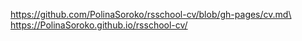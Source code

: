 https://github.com/PolinaSoroko/rsschool-cv/blob/gh-pages/cv.md\
https://PolinaSoroko.github.io/rsschool-cv/